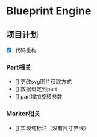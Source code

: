 # Blueprint Engine

## 项目计划

- [x] 代码重构

### Part相关
- [] 更改svg图片获取方式
- [] 数据绑定到part
- [] part增加旋转参数

### Marker相关
- [] 实现纯标注（没有尺寸界线）